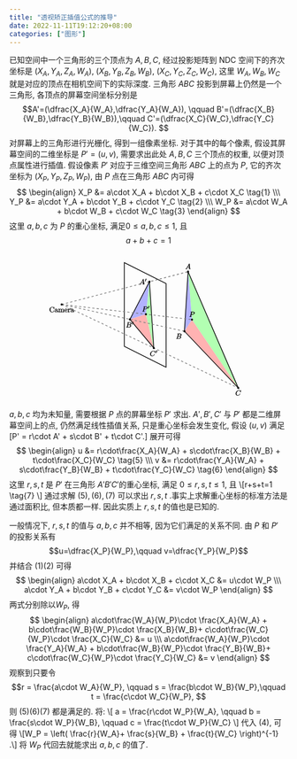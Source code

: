 ```yaml
---
title: "透视矫正插值公式的推导"
date: 2022-11-11T19:12:20+08:00
categories: ["图形"]
---
```


已知空间中一个三角形的三个顶点为 $A,B,C$, 经过投影矩阵到 NDC 空间下的齐次坐标是 $(X_A, Y_A, Z_A, W_A)$, $(X_B, Y_B, Z_B, W_B)$, $(X_C, Y_C, Z_C, W_C)$, 这里 $W_A, W_B, W_C$ 就是对应的顶点在相机空间下的实际深度. 三角形 $ABC$ 投影到屏幕上仍然是一个三角形, 各顶点的屏幕空间坐标分别是 
$$A'=(\dfrac{X_A}{W_A},\dfrac{Y_A}{W_A}), \qquad B'=(\dfrac{X_B}{W_B},\dfrac{Y_B}{W_B}),\qquad C'=(\dfrac{X_C}{W_C},\dfrac{Y_C}{W_C}). $$
对屏幕上的三角形进行光栅化, 得到一组像素坐标. 对于其中的每个像素, 假设其屏幕空间的二维坐标是 $P'=(u,v)$, 需要求出此处 $A,B,C$ 三个顶点的权重, 以便对顶点属性进行插值. 假设像素 $P'$ 对应于三维空间三角形 $ABC$ 上的点为 $P$, 它的齐次坐标为 $(X_P, Y_P, Z_P, W_P)$, 由 $P$ 点在三角形 $ABC$ 内可得
$$
\begin{align}
X_P &= a\cdot X_A + b\cdot X_B + c\cdot X_C \tag{1} \\\ 
Y_P &= a\cdot Y_A + b\cdot Y_B + c\cdot Y_C \tag{2} \\\ 
W_P &= a\cdot W_A + b\cdot W_B + c\cdot W_C \tag{3}
\end{align}
$$
这里 $a,b,c$ 为 $P$ 的重心坐标, 满足$0\le a,b,c \le 1$, 且
$$a+b+c=1 \tag{4} $$


<div>
<center>
<svg xmlns="http://www.w3.org/2000/svg" xmlns:xlink="http://www.w3.org/1999/xlink" width="300pt" height="200pt" viewBox="80 60 300 200" version="1.1">
<defs>
<g>
<symbol overflow="visible" id="glyph0-0">
<path style="stroke:none;" d=""/>
</symbol>
<symbol overflow="visible" id="glyph0-1">
<path style="stroke:none;" d="M 6.796875 -2.484375 C 6.796875 -2.578125 6.625 -2.828125 6.5 -2.828125 C 6.390625 -2.828125 6.203125 -2.59375 6.203125 -2.5 C 6.125 -1.0625 5.234375 -0.421875 4.140625 -0.421875 C 3.53125 -0.421875 1.75 -0.59375 1.75 -3.5625 C 1.75 -6.546875 3.53125 -6.71875 4.140625 -6.71875 C 5.21875 -6.71875 5.9375 -5.96875 6.125 -4.515625 C 6.15625 -4.375 6.328125 -4.1875 6.46875 -4.1875 C 6.625 -4.1875 6.796875 -4.375 6.796875 -4.578125 L 6.796875 -6.953125 C 6.796875 -7.125 6.625 -7.359375 6.515625 -7.359375 C 6.484375 -7.359375 6.3125 -7.3125 6.234375 -7.1875 L 5.828125 -6.59375 C 5.609375 -6.8125 4.984375 -7.359375 4.03125 -7.359375 C 2.15625 -7.359375 0.375 -5.609375 0.375 -3.5625 C 0.375 -1.5 2.171875 0.21875 4.03125 0.21875 C 5.65625 0.21875 6.796875 -1.328125 6.796875 -2.484375 Z M 6.796875 -2.484375 "/>
</symbol>
<symbol overflow="visible" id="glyph0-2">
<path style="stroke:none;" d="M 4.984375 -1.046875 L 4.984375 -1.78125 L 4.390625 -1.78125 L 4.390625 -1.046875 C 4.390625 -0.46875 4.3125 -0.578125 4.203125 -0.578125 C 3.875 -0.578125 4 -0.859375 4 -0.90625 L 4 -2.90625 C 4 -3.3125 3.953125 -3.828125 3.59375 -4.203125 C 3.203125 -4.578125 2.59375 -4.796875 2.109375 -4.796875 C 1.296875 -4.796875 0.421875 -4.15625 0.421875 -3.5 C 0.421875 -3.203125 0.8125 -2.875 1.0625 -2.875 C 1.34375 -2.875 1.6875 -3.234375 1.6875 -3.484375 C 1.6875 -3.609375 1.46875 -4.109375 1.34375 -4.109375 C 1.40625 -4.1875 1.78125 -4.25 2.09375 -4.25 C 2.578125 -4.25 2.96875 -4.015625 2.96875 -3.125 L 2.96875 -2.921875 C 2.640625 -2.90625 1.9375 -2.875 1.3125 -2.578125 C 0.5625 -2.234375 0.140625 -1.546875 0.140625 -1.109375 C 0.140625 -0.296875 1.28125 0.109375 1.90625 0.109375 C 2.578125 0.109375 3.203125 -0.453125 3.390625 -0.921875 L 3.046875 -0.921875 C 3.078125 -0.515625 3.53125 0.0625 4 0.0625 C 4.203125 0.0625 4.984375 -0.234375 4.984375 -1.046875 Z M 2.96875 -1.5625 C 2.96875 -0.609375 2.4375 -0.4375 1.984375 -0.4375 C 1.5 -0.4375 1.25 -0.625 1.25 -1.109375 C 1.25 -1.671875 1.5 -2.328125 2.96875 -2.375 Z M 2.96875 -1.5625 "/>
</symbol>
<symbol overflow="visible" id="glyph0-3">
<path style="stroke:none;" d="M 8.28125 -0.15625 L 8.28125 -0.640625 C 7.59375 -0.640625 7.5 -0.46875 7.5 -0.765625 L 7.5 -2.671875 C 7.5 -3.53125 7.453125 -3.953125 7.140625 -4.3125 C 7 -4.484375 6.546875 -4.734375 5.96875 -4.734375 C 5.140625 -4.734375 4.515625 -3.96875 4.34375 -3.59375 L 4.6875 -3.59375 C 4.5625 -4.453125 3.65625 -4.734375 3.203125 -4.734375 C 2.46875 -4.734375 1.828125 -4.140625 1.546875 -3.515625 L 1.890625 -3.515625 L 1.890625 -4.75 L 0.140625 -4.609375 L 0.140625 -3.984375 C 1.015625 -3.984375 0.921875 -4.078125 0.921875 -3.59375 L 0.921875 -0.921875 C 0.921875 -0.46875 0.984375 -0.640625 0.140625 -0.640625 L 0.140625 0.015625 L 1.453125 -0.03125 L 2.734375 0.015625 L 2.734375 -0.640625 C 1.890625 -0.640625 1.953125 -0.46875 1.953125 -0.921875 L 1.953125 -2.75 C 1.953125 -3.78125 2.5 -4.1875 3.125 -4.1875 C 3.765625 -4.1875 3.6875 -3.8125 3.6875 -3.234375 L 3.6875 -0.921875 C 3.6875 -0.46875 3.765625 -0.640625 2.90625 -0.640625 L 2.90625 0.015625 L 4.21875 -0.03125 L 5.5 0.015625 L 5.5 -0.640625 C 4.671875 -0.640625 4.71875 -0.46875 4.71875 -0.921875 L 4.71875 -2.75 C 4.71875 -3.78125 5.265625 -4.1875 5.90625 -4.1875 C 6.53125 -4.1875 6.453125 -3.8125 6.453125 -3.234375 L 6.453125 -0.921875 C 6.453125 -0.46875 6.53125 -0.640625 5.6875 -0.640625 L 5.6875 0.015625 L 6.984375 -0.03125 L 8.28125 0.015625 Z M 8.28125 -0.15625 "/>
</symbol>
<symbol overflow="visible" id="glyph0-4">
<path style="stroke:none;" d="M 4.3125 -1.34375 C 4.3125 -1.453125 4.0625 -1.640625 4 -1.640625 C 3.921875 -1.640625 3.71875 -1.40625 3.703125 -1.328125 C 3.34375 -0.296875 2.625 -0.46875 2.53125 -0.46875 C 2.03125 -0.46875 1.75 -0.71875 1.53125 -1.09375 C 1.21875 -1.5625 1.28125 -2.109375 1.28125 -2.296875 L 3.890625 -2.296875 C 4.109375 -2.296875 4.3125 -2.46875 4.3125 -2.671875 C 4.3125 -3.65625 3.59375 -4.796875 2.359375 -4.796875 C 1.203125 -4.796875 0.09375 -3.59375 0.09375 -2.359375 C 0.09375 -1.015625 1.328125 0.109375 2.46875 0.109375 C 3.6875 0.109375 4.3125 -1.15625 4.3125 -1.34375 Z M 3.484375 -2.84375 L 1.296875 -2.84375 C 1.34375 -4.15625 2.015625 -4.25 2.359375 -4.25 C 3.375 -4.25 3.296875 -3.0625 3.296875 -2.84375 Z M 3.484375 -2.84375 "/>
</symbol>
<symbol overflow="visible" id="glyph0-5">
<path style="stroke:none;" d="M 3.796875 -3.953125 C 3.796875 -4.28125 3.3125 -4.734375 2.890625 -4.734375 C 2.15625 -4.734375 1.625 -3.890625 1.484375 -3.46875 L 1.828125 -3.46875 L 1.828125 -4.75 L 0.09375 -4.609375 L 0.09375 -3.984375 C 0.984375 -3.984375 0.875 -4.078125 0.875 -3.59375 L 0.875 -0.921875 C 0.875 -0.46875 0.953125 -0.640625 0.09375 -0.640625 L 0.09375 0.015625 L 1.421875 -0.03125 C 1.8125 -0.03125 2.28125 -0.03125 2.84375 0.015625 L 2.84375 -0.640625 L 2.46875 -0.640625 C 1.734375 -0.640625 1.890625 -0.578125 1.890625 -0.9375 L 1.890625 -2.46875 C 1.890625 -3.453125 2.140625 -4.1875 2.890625 -4.1875 C 2.953125 -4.1875 2.84375 -4.234375 2.875 -4.234375 L 3 -4.5 C 2.96875 -4.5 2.59375 -4.203125 2.59375 -3.953125 C 2.59375 -3.671875 2.984375 -3.359375 3.203125 -3.359375 C 3.375 -3.359375 3.796875 -3.640625 3.796875 -3.953125 Z M 3.796875 -3.953125 "/>
</symbol>
<symbol overflow="visible" id="glyph1-0">
<path style="stroke:none;" d=""/>
</symbol>
<symbol overflow="visible" id="glyph1-1">
<path style="stroke:none;" d="M 1.65625 -1.421875 C 1.25 -0.75 1 -0.671875 0.5625 -0.640625 C 0.4375 -0.625 0.171875 -0.453125 0.171875 -0.265625 C 0.171875 -0.203125 0.40625 0 0.484375 0 C 0.75 0 1.0625 -0.03125 1.328125 -0.03125 C 1.671875 -0.03125 2.015625 0 2.328125 0 C 2.390625 0 2.6875 -0.15625 2.6875 -0.34375 C 2.6875 -0.453125 2.4375 -0.640625 2.359375 -0.640625 C 2.140625 -0.65625 2.0625 -0.5625 2.0625 -0.8125 C 2.0625 -0.9375 2.078125 -0.9375 2.15625 -1.078125 L 2.875 -2.296875 L 5.140625 -2.296875 C 5.140625 -2.25 5.28125 -0.890625 5.28125 -0.796875 C 5.28125 -0.5 4.9375 -0.640625 4.734375 -0.640625 C 4.59375 -0.640625 4.3125 -0.46875 4.3125 -0.265625 C 4.3125 -0.15625 4.609375 0 4.640625 0 C 5.046875 0 5.46875 -0.03125 5.875 -0.03125 C 6.125 -0.03125 6.765625 0 7.015625 0 C 7.0625 0 7.359375 -0.15625 7.359375 -0.359375 C 7.359375 -0.46875 7.09375 -0.640625 6.953125 -0.640625 C 6.34375 -0.640625 6.515625 -0.53125 6.484375 -0.828125 L 5.875 -7.0625 C 5.859375 -7.25 5.6875 -7.46875 5.515625 -7.46875 C 5.359375 -7.46875 5.1875 -7.34375 5.125 -7.25 Z M 3.09375 -2.65625 L 5.0625 -5.953125 L 4.765625 -6.0625 L 5.078125 -2.9375 L 3.265625 -2.9375 Z M 3.09375 -2.65625 "/>
</symbol>
<symbol overflow="visible" id="glyph1-2">
<path style="stroke:none;" d="M 1.421875 -0.9375 C 1.3125 -0.546875 1.46875 -0.640625 0.6875 -0.640625 C 0.515625 -0.640625 0.234375 -0.46875 0.234375 -0.265625 C 0.234375 -0.15625 0.515625 0 0.6875 0 L 4.25 0 C 5.828125 0 7.171875 -1.328125 7.171875 -2.3125 C 7.171875 -3.03125 6.421875 -3.78125 5.453125 -3.890625 L 5.453125 -3.5625 C 6.484375 -3.75 7.703125 -4.640625 7.703125 -5.59375 C 7.703125 -6.328125 6.875 -7.140625 5.6875 -7.140625 L 2.328125 -7.140625 C 2.140625 -7.140625 1.859375 -6.96875 1.859375 -6.765625 C 1.859375 -6.65625 2.140625 -6.5 2.328125 -6.5 C 2.34375 -6.5 2.53125 -6.5 2.703125 -6.484375 C 2.875 -6.453125 2.796875 -6.609375 2.796875 -6.484375 C 2.796875 -6.4375 2.78125 -6.40625 2.75 -6.296875 Z M 3.265625 -3.8125 L 3.890625 -6.28125 C 3.984375 -6.625 3.828125 -6.5 4.25 -6.5 L 5.546875 -6.5 C 6.421875 -6.5 6.453125 -6.078125 6.453125 -5.625 C 6.453125 -4.75 5.765625 -3.984375 4.5625 -3.984375 L 3.3125 -3.984375 Z M 2.65625 -0.640625 C 2.515625 -0.640625 2.5 -0.640625 2.4375 -0.640625 C 2.328125 -0.65625 2.46875 -0.5 2.46875 -0.578125 C 2.46875 -0.609375 2.46875 -0.625 2.515625 -0.8125 L 3.171875 -3.421875 L 4.921875 -3.421875 C 5.875 -3.421875 5.890625 -2.84375 5.890625 -2.421875 C 5.890625 -1.4375 5.1875 -0.640625 4 -0.640625 Z M 2.65625 -0.640625 "/>
</symbol>
<symbol overflow="visible" id="glyph1-3">
<path style="stroke:none;" d="M 7.75 -7.09375 C 7.75 -7.125 7.5625 -7.359375 7.46875 -7.359375 C 7.4375 -7.359375 7.296875 -7.296875 7.1875 -7.1875 L 6.640625 -6.578125 C 6.65625 -6.5625 6.078125 -7.359375 4.96875 -7.359375 C 2.734375 -7.359375 0.3125 -4.984375 0.3125 -2.671875 C 0.3125 -1.03125 1.671875 0.21875 3.203125 0.21875 C 4.0625 0.21875 4.9375 -0.234375 5.46875 -0.6875 C 6.40625 -1.5 6.625 -2.515625 6.625 -2.546875 C 6.625 -2.65625 6.34375 -2.828125 6.328125 -2.828125 C 6.265625 -2.828125 6.046875 -2.625 6.015625 -2.546875 C 5.9375 -2.265625 5.75 -1.671875 5.0625 -1.09375 C 4.375 -0.53125 3.875 -0.421875 3.359375 -0.421875 C 2.46875 -0.421875 1.578125 -0.765625 1.578125 -2.328125 C 1.578125 -2.890625 1.734375 -4.390625 2.734375 -5.5625 C 3.34375 -6.265625 4.15625 -6.71875 5.046875 -6.71875 C 6.0625 -6.71875 6.46875 -6.109375 6.46875 -4.953125 C 6.46875 -4.5625 6.4375 -4.546875 6.4375 -4.453125 C 6.4375 -4.34375 6.734375 -4.1875 6.765625 -4.1875 C 6.890625 -4.1875 7.0625 -4.359375 7.125 -4.546875 Z M 7.75 -7.09375 "/>
</symbol>
<symbol overflow="visible" id="glyph1-4">
<path style="stroke:none;" d="M 3.015625 -3.15625 L 4.71875 -3.15625 C 6.125 -3.15625 7.6875 -4.34375 7.6875 -5.46875 C 7.6875 -6.234375 6.859375 -7.140625 5.546875 -7.140625 L 2.328125 -7.140625 C 2.140625 -7.140625 1.84375 -6.96875 1.84375 -6.78125 C 1.84375 -6.65625 2.109375 -6.5 2.3125 -6.5 C 2.4375 -6.5 2.625 -6.484375 2.734375 -6.484375 C 2.90625 -6.453125 2.78125 -6.59375 2.78125 -6.484375 C 2.78125 -6.4375 2.765625 -6.40625 2.734375 -6.296875 L 1.40625 -0.9375 C 1.3125 -0.546875 1.46875 -0.640625 0.671875 -0.640625 C 0.515625 -0.640625 0.21875 -0.46875 0.21875 -0.28125 C 0.21875 -0.15625 0.515625 0 0.546875 0 C 0.828125 0 1.53125 -0.03125 1.8125 -0.03125 C 2.03125 -0.03125 2.25 -0.015625 2.453125 -0.015625 C 2.671875 -0.015625 2.890625 0 3.09375 0 C 3.171875 0 3.46875 -0.15625 3.46875 -0.359375 C 3.46875 -0.46875 3.203125 -0.640625 3.015625 -0.640625 C 2.65625 -0.640625 2.546875 -0.46875 2.546875 -0.640625 C 2.546875 -0.703125 2.5625 -0.75 2.578125 -0.8125 L 3.15625 -3.15625 Z M 3.90625 -6.28125 C 4 -6.625 3.84375 -6.5 4.28125 -6.5 L 5.234375 -6.5 C 6.0625 -6.5 6.40625 -6.390625 6.40625 -5.703125 C 6.40625 -5.3125 6.265625 -4.578125 5.875 -4.21875 C 5.375 -3.765625 4.90625 -3.734375 4.46875 -3.734375 L 3.265625 -3.734375 Z M 3.90625 -6.28125 "/>
</symbol>
<symbol overflow="visible" id="glyph2-0">
<path style="stroke:none;" d=""/>
</symbol>
<symbol overflow="visible" id="glyph2-1">
<path style="stroke:none;" d="M 2.21875 -3.453125 C 2.265625 -3.5625 2.28125 -3.625 2.28125 -3.671875 C 2.28125 -3.890625 1.890625 -4.21875 1.671875 -4.21875 C 1.40625 -4.21875 1.125 -3.84375 1.09375 -3.734375 L 0.171875 -0.703125 C 0.21875 -0.8125 0.125 -0.609375 0.125 -0.59375 C 0.125 -0.515625 0.546875 -0.28125 0.609375 -0.28125 C 0.65625 -0.28125 0.859375 -0.453125 0.90625 -0.5625 Z M 2.21875 -3.453125 "/>
</symbol>
</g>
</defs>
<g id="surface1">
<path style=" stroke:none;fill-rule:nonzero;fill:rgb(100%,69.999695%,69.999695%);fill-opacity:1;" d="M 226.511719 143.332031 L 204.726563 150.242188 L 237.140625 189.03125 Z M 226.511719 143.332031 "/>
<path style=" stroke:none;fill-rule:nonzero;fill:rgb(69.999695%,100%,69.999695%);fill-opacity:1;" d="M 231.296875 99.226563 L 226.511719 143.332031 L 237.140625 189.03125 Z M 231.296875 99.226563 "/>
<path style=" stroke:none;fill-rule:nonzero;fill:rgb(69.999695%,69.999695%,100%);fill-opacity:1;" d="M 231.296875 99.226563 L 204.726563 150.242188 L 226.511719 143.332031 Z M 231.296875 99.226563 "/>
<path style=" stroke:none;fill-rule:nonzero;fill:rgb(100%,69.999695%,69.999695%);fill-opacity:1;" d="M 289.046875 150.589844 L 278.785156 166.378906 L 351.835938 243.140625 Z M 289.046875 150.589844 "/>
<path style=" stroke:none;fill-rule:nonzero;fill:rgb(69.999695%,100%,69.999695%);fill-opacity:1;" d="M 283.746094 85.644531 L 289.046875 150.589844 L 351.835938 243.140625 Z M 283.746094 85.644531 "/>
<path style=" stroke:none;fill-rule:nonzero;fill:rgb(69.999695%,69.999695%,100%);fill-opacity:1;" d="M 283.746094 85.644531 L 278.785156 166.378906 L 289.046875 150.589844 Z M 283.746094 85.644531 "/>
<path style="fill:none;stroke-width:0.99628;stroke-linecap:butt;stroke-linejoin:miter;stroke:rgb(0%,0%,0%);stroke-opacity:1;stroke-miterlimit:10;" d="M -113.387219 141.734906 L -113.387219 28.348187 L -56.691906 0.00053125 L -56.691906 113.38725 Z M -113.387219 141.734906 " transform="matrix(1,0,0,-1,310.563,215.106)"/>
<path style="fill:none;stroke-width:0.99628;stroke-linecap:butt;stroke-linejoin:miter;stroke:rgb(0%,0%,0%);stroke-opacity:1;stroke-miterlimit:10;" d="M -79.266125 115.879437 L -105.836437 64.863812 L -73.422375 26.07475 Z M -79.266125 115.879437 " transform="matrix(1,0,0,-1,310.563,215.106)"/>
<path style="fill:none;stroke-width:0.99628;stroke-linecap:butt;stroke-linejoin:miter;stroke:rgb(0%,0%,0%);stroke-opacity:1;stroke-miterlimit:10;" d="M -26.816906 129.461469 L -31.777844 48.727094 L 41.272938 -28.034625 Z M -26.816906 129.461469 " transform="matrix(1,0,0,-1,310.563,215.106)"/>
<path style="fill:none;stroke-width:0.99628;stroke-linecap:butt;stroke-linejoin:miter;stroke:rgb(50%,50%,50%);stroke-opacity:1;stroke-dasharray:2.98883,2.98883;stroke-miterlimit:10;" d="M -198.426281 85.039594 L -79.266125 115.879437 L -26.816906 129.461469 " transform="matrix(1,0,0,-1,310.563,215.106)"/>
<path style="fill:none;stroke-width:0.99628;stroke-linecap:butt;stroke-linejoin:miter;stroke:rgb(50%,50%,50%);stroke-opacity:1;stroke-dasharray:2.98883,2.98883;stroke-miterlimit:10;" d="M -198.426281 85.039594 L -105.836437 64.863812 L -31.777844 48.727094 " transform="matrix(1,0,0,-1,310.563,215.106)"/>
<path style="fill:none;stroke-width:0.99628;stroke-linecap:butt;stroke-linejoin:miter;stroke:rgb(50%,50%,50%);stroke-opacity:1;stroke-dasharray:2.98883,2.98883;stroke-miterlimit:10;" d="M -198.426281 85.039594 L -73.422375 26.07475 L 41.272938 -28.034625 " transform="matrix(1,0,0,-1,310.563,215.106)"/>
<path style="fill:none;stroke-width:0.99628;stroke-linecap:butt;stroke-linejoin:miter;stroke:rgb(50%,50%,50%);stroke-opacity:1;stroke-dasharray:2.98883,2.98883;stroke-miterlimit:10;" d="M -198.426281 85.039594 L -84.051281 71.773969 L -21.516125 64.516156 " transform="matrix(1,0,0,-1,310.563,215.106)"/>
<g style="fill:rgb(0%,0%,0%);fill-opacity:1;">
  <use xlink:href="#glyph0-1" x="95.243" y="140.609"/>
  <use xlink:href="#glyph0-2" x="102.435997" y="140.609"/>
  <use xlink:href="#glyph0-3" x="107.417297" y="140.609"/>
  <use xlink:href="#glyph0-4" x="115.716143" y="140.609"/>
  <use xlink:href="#glyph0-5" x="120.139537" y="140.609"/>
  <use xlink:href="#glyph0-2" x="124.044877" y="140.609"/>
</g>
<g style="fill:rgb(0%,0%,0%);fill-opacity:1;">
  <use xlink:href="#glyph1-1" x="280.011" y="82.126"/>
</g>
<g style="fill:rgb(0%,0%,0%);fill-opacity:1;">
  <use xlink:href="#glyph1-2" x="267.21" y="176.706"/>
</g>
<g style="fill:rgb(0%,0%,0%);fill-opacity:1;">
  <use xlink:href="#glyph1-3" x="347.919" y="253.469"/>
</g>
<g style="fill:rgb(0%,0%,0%);fill-opacity:1;">
  <use xlink:href="#glyph1-4" x="285.158" y="147.069"/>
</g>
<g style="fill:rgb(0%,0%,0%);fill-opacity:1;">
  <use xlink:href="#glyph1-4" x="221.226" y="139.813"/>
</g>
<g style="fill:rgb(0%,0%,0%);fill-opacity:1;">
  <use xlink:href="#glyph2-1" x="229.005" y="136.198"/>
</g>
<g style="fill:rgb(0%,0%,0%);fill-opacity:1;">
  <use xlink:href="#glyph1-1" x="217.509" y="102.973"/>
</g>
<g style="fill:rgb(0%,0%,0%);fill-opacity:1;">
  <use xlink:href="#glyph2-1" x="224.981" y="99.358"/>
</g>
<g style="fill:rgb(0%,0%,0%);fill-opacity:1;">
  <use xlink:href="#glyph1-2" x="199.301" y="161.251"/>
</g>
<g style="fill:rgb(0%,0%,0%);fill-opacity:1;">
  <use xlink:href="#glyph2-1" x="207.357" y="157.636"/>
</g>
<g style="fill:rgb(0%,0%,0%);fill-opacity:1;">
  <use xlink:href="#glyph1-3" x="231.827" y="200.042"/>
</g>
<g style="fill:rgb(0%,0%,0%);fill-opacity:1;">
  <use xlink:href="#glyph2-1" x="239.66" y="196.427"/>
</g>
<path style="fill-rule:nonzero;fill:rgb(0%,0%,0%);fill-opacity:1;stroke-width:0.79701;stroke-linecap:butt;stroke-linejoin:miter;stroke:rgb(0%,0%,0%);stroke-opacity:1;stroke-miterlimit:10;" d="M -78.270031 115.879437 C -78.270031 116.430219 -78.715344 116.875531 -79.266125 116.875531 C -79.816906 116.875531 -80.262219 116.430219 -80.262219 115.879437 C -80.262219 115.328656 -79.816906 114.883344 -79.266125 114.883344 C -78.715344 114.883344 -78.270031 115.328656 -78.270031 115.879437 Z M -78.270031 115.879437 " transform="matrix(1,0,0,-1,310.563,215.106)"/>
<path style="fill-rule:nonzero;fill:rgb(0%,0%,0%);fill-opacity:1;stroke-width:0.79701;stroke-linecap:butt;stroke-linejoin:miter;stroke:rgb(0%,0%,0%);stroke-opacity:1;stroke-miterlimit:10;" d="M -104.840344 64.863812 C -104.840344 65.414594 -105.285656 65.859906 -105.836437 65.859906 C -106.387219 65.859906 -106.832531 65.414594 -106.832531 64.863812 C -106.832531 64.313031 -106.387219 63.867719 -105.836437 63.867719 C -105.285656 63.867719 -104.840344 64.313031 -104.840344 64.863812 Z M -104.840344 64.863812 " transform="matrix(1,0,0,-1,310.563,215.106)"/>
<path style="fill-rule:nonzero;fill:rgb(0%,0%,0%);fill-opacity:1;stroke-width:0.79701;stroke-linecap:butt;stroke-linejoin:miter;stroke:rgb(0%,0%,0%);stroke-opacity:1;stroke-miterlimit:10;" d="M -72.426281 26.07475 C -72.426281 26.625531 -72.871594 27.070844 -73.422375 27.070844 C -73.973156 27.070844 -74.418469 26.625531 -74.418469 26.07475 C -74.418469 25.523969 -73.973156 25.078656 -73.422375 25.078656 C -72.871594 25.078656 -72.426281 25.523969 -72.426281 26.07475 Z M -72.426281 26.07475 " transform="matrix(1,0,0,-1,310.563,215.106)"/>
<path style="fill-rule:nonzero;fill:rgb(0%,0%,0%);fill-opacity:1;stroke-width:0.79701;stroke-linecap:butt;stroke-linejoin:miter;stroke:rgb(0%,0%,0%);stroke-opacity:1;stroke-miterlimit:10;" d="M -83.055187 71.773969 C -83.055187 72.32475 -83.5005 72.770062 -84.051281 72.770062 C -84.602062 72.770062 -85.047375 72.32475 -85.047375 71.773969 C -85.047375 71.223187 -84.602062 70.777875 -84.051281 70.777875 C -83.5005 70.777875 -83.055187 71.223187 -83.055187 71.773969 Z M -83.055187 71.773969 " transform="matrix(1,0,0,-1,310.563,215.106)"/>
<path style="fill-rule:nonzero;fill:rgb(0%,0%,0%);fill-opacity:1;stroke-width:0.79701;stroke-linecap:butt;stroke-linejoin:miter;stroke:rgb(0%,0%,0%);stroke-opacity:1;stroke-miterlimit:10;" d="M -197.430187 85.039594 C -197.430187 85.590375 -197.8755 86.035687 -198.426281 86.035687 C -198.977062 86.035687 -199.422375 85.590375 -199.422375 85.039594 C -199.422375 84.488812 -198.977062 84.0435 -198.426281 84.0435 C -197.8755 84.0435 -197.430187 84.488812 -197.430187 85.039594 Z M -197.430187 85.039594 " transform="matrix(1,0,0,-1,310.563,215.106)"/>
<path style="fill-rule:nonzero;fill:rgb(0%,0%,0%);fill-opacity:1;stroke-width:0.79701;stroke-linecap:butt;stroke-linejoin:miter;stroke:rgb(0%,0%,0%);stroke-opacity:1;stroke-miterlimit:10;" d="M -25.820812 129.461469 C -25.820812 130.008344 -26.266125 130.457562 -26.816906 130.457562 C -27.367687 130.457562 -27.813 130.008344 -27.813 129.461469 C -27.813 128.910687 -27.367687 128.465375 -26.816906 128.465375 C -26.266125 128.465375 -25.820812 128.910687 -25.820812 129.461469 Z M -25.820812 129.461469 " transform="matrix(1,0,0,-1,310.563,215.106)"/>
<path style="fill-rule:nonzero;fill:rgb(0%,0%,0%);fill-opacity:1;stroke-width:0.79701;stroke-linecap:butt;stroke-linejoin:miter;stroke:rgb(0%,0%,0%);stroke-opacity:1;stroke-miterlimit:10;" d="M -30.78175 48.727094 C -30.78175 49.277875 -31.227062 49.723187 -31.777844 49.723187 C -32.328625 49.723187 -32.773937 49.277875 -32.773937 48.727094 C -32.773937 48.176312 -32.328625 47.731 -31.777844 47.731 C -31.227062 47.731 -30.78175 48.176312 -30.78175 48.727094 Z M -30.78175 48.727094 " transform="matrix(1,0,0,-1,310.563,215.106)"/>
<path style="fill-rule:nonzero;fill:rgb(0%,0%,0%);fill-opacity:1;stroke-width:0.79701;stroke-linecap:butt;stroke-linejoin:miter;stroke:rgb(0%,0%,0%);stroke-opacity:1;stroke-miterlimit:10;" d="M 42.269031 -28.034625 C 42.269031 -27.483844 41.823719 -27.038531 41.272938 -27.038531 C 40.722156 -27.038531 40.276844 -27.483844 40.276844 -28.034625 C 40.276844 -28.585406 40.722156 -29.030719 41.272938 -29.030719 C 41.823719 -29.030719 42.269031 -28.585406 42.269031 -28.034625 Z M 42.269031 -28.034625 " transform="matrix(1,0,0,-1,310.563,215.106)"/>
<path style="fill-rule:nonzero;fill:rgb(0%,0%,0%);fill-opacity:1;stroke-width:0.79701;stroke-linecap:butt;stroke-linejoin:miter;stroke:rgb(0%,0%,0%);stroke-opacity:1;stroke-miterlimit:10;" d="M -20.520031 64.516156 C -20.520031 65.066937 -20.965344 65.51225 -21.516125 65.51225 C -22.066906 65.51225 -22.512219 65.066937 -22.512219 64.516156 C -22.512219 63.965375 -22.066906 63.520062 -21.516125 63.520062 C -20.965344 63.520062 -20.520031 63.965375 -20.520031 64.516156 Z M -20.520031 64.516156 " transform="matrix(1,0,0,-1,310.563,215.106)"/>
</g>
</svg>
</center>
</div>





$a,b,c$ 均为未知量, 需要根据 $P$ 点的屏幕坐标 $P'$ 求出. $A',B',C'$ 与 $P'$ 都是二维屏幕空间上的点, 仍然满足线性插值关系, 只是重心坐标会发生变化, 假设 $(u,v)$ 满足
\[P' = r\cdot A' + s\cdot B' + t\cdot C'.\]
展开可得
$$
\begin{align}
u &= r\cdot\frac{X_A}{W_A} + s\cdot\frac{X_B}{W_B} + t\cdot\frac{X_C}{W_C} \tag{5} \\\ 
v &= r\cdot\frac{Y_A}{W_A} + s\cdot\frac{Y_B}{W_B} + t\cdot\frac{Y_C}{W_C} \tag{6}
\end{align}
$$
这里 $r,s,t$ 是 $P'$ 在三角形 $A'B'C'$的重心坐标, 满足 $0\le r,s,t\le 1$, 且
\\[r+s+t=1 \tag{7} \\]
通过求解 $(5),(6),(7)$ 可以求出 $r,s,t$ .事实上求解重心坐标的标准方法是通过面积比, 但本质都一样. 因此实质上 $r,s,t$ 的值也是已知的.

一般情况下, $r,s,t$ 的值与 $a,b,c$ 并不相等, 因为它们满足的关系不同. 由 $P$ 和 $P'$ 的投影关系有
$$u=\dfrac{X_P}{W_P},\qquad v=\dfrac{Y_P}{W_P}$$ 并结合 $(1)(2)$ 可得
$$
\begin{align}
a\cdot X_A + b\cdot X_B + c\cdot X_C &= u\cdot W_P \\\ 
a\cdot Y_A + b\cdot Y_B + c\cdot Y_C &= v\cdot W_P 
\end{align}
$$
两式分别除以$W_P$, 得
$$
\begin{align}
a\cdot\frac{W_A}{W_P}\cdot \frac{X_A}{W_A} + b\cdot\frac{W_B}{W_P}\cdot \frac{X_B}{W_B}+ c\cdot\frac{W_C}{W_P}\cdot \frac{X_C}{W_C} &= u \\\ 
a\cdot\frac{W_A}{W_P}\cdot \frac{Y_A}{W_A} + b\cdot\frac{W_B}{W_P}\cdot \frac{Y_B}{W_B}+ c\cdot\frac{W_C}{W_P}\cdot \frac{Y_C}{W_C} &= v 
\end{align}
$$
观察到只要令 
$$r = \frac{a\cdot W_A}{W_P}, \qquad s = \frac{b\cdot W_B}{W_P},\qquad t = \frac{c\cdot W_C}{W_P}, $$
则 $(5)(6)(7)$ 都是满足的. 将:
\\[ a = \frac{r\cdot W_P}{W_A}, \qquad b = \frac{s\cdot W_P}{W_B}, \qquad c = \frac{t\cdot W_P}{W_C} \\]
代入 $(4)$, 可得
\\[W_P = \left( \frac{r}{W_A}+ \frac{s}{W_B} + \frac{t}{W_C} \right)^{-1} .\\]
将 $W_P$ 代回去就能求出 $a,b,c$ 的值了.

